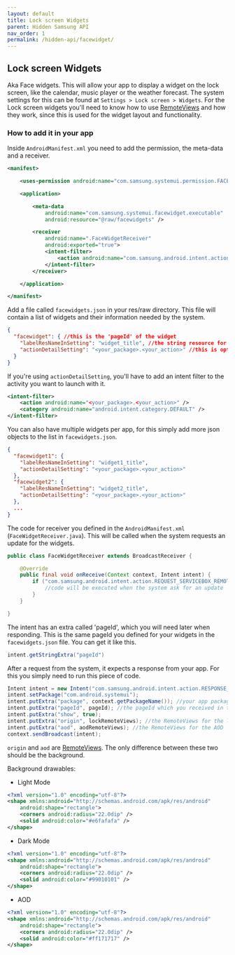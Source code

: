 ```yaml
---
layout: default
title: Lock screen Widgets
parent: Hidden Samsung API
nav_order: 1
permalink: /hidden-api/facewidget/
---
```


## Lock screen Widgets

Aka Face widgets. This will allow your app to display a widget on the lock screen, like the calendar, music player or the weather forecast. The system settings for this can be found at `Settings > Lock screen > Widgets`. For the Lock screen widgets you'll need to know how to use [RemoteViews](https://developer.android.com/reference/android/widget/RemoteViews) and how they work, since this is used for the widget layout and functionality.

### How to add it in your app

Inside `AndroidManifest.xml` you need to add the permission, the meta-data and a receiver.
```xml
<manifest>

    <uses-permission android:name="com.samsung.systemui.permission.FACE_WIDGET" />

    <application>

        <meta-data
            android:name="com.samsung.systemui.facewidget.executable"
            android:resource="@raw/facewidgets" />

        <receiver
            android:name=".FaceWidgetReceiver"
            android:exported="true">
            <intent-filter>
                <action android:name="com.samsung.android.intent.action.REQUEST_SERVICEBOX_REMOTEVIEWS" />
            </intent-filter>
        </receiver>

    </application>

</manifest>
```

Add a file called `facewidgets.json` in your res/raw directory. This file will contain a list of widgets and their information needed by the system.
```json
{
  "facewidget": { //this is the 'pageId' of the widget
    "labelResNameInSetting": "widget_title", //the string resource for the title. Equivalent to R.string.widget_title or @string/widget_title
    "actionDetailSetting": "<your_package>.<your_action>" //this is optional. It's the intent action for a settings activity
  }
}
```

If you're using `actionDetailSetting`, you'll have to add an intent filter to the activity you want to launch with it.
```xml
<intent-filter>
    <action android:name="<your_package>.<your_action>" />
    <category android:name="android.intent.category.DEFAULT" />
</intent-filter>
```

You can also have multiple widgets per app, for this simply add more json objects to the list in `facewidgets.json`.
```json
{
  "facewidget1": {
    "labelResNameInSetting": "widget1_title",
    "actionDetailSetting": "<your_package>.<your_action>"
  },
  "facewidget2": {
    "labelResNameInSetting": "widget2_title",
    "actionDetailSetting": "<your_package>.<your_action>"
  },
  ...
}
```

The code for receiver you defined in the `AndroidManifest.xml` (`FaceWidgetReceiver.java`). This will be called when the system requests an update for the widgets. 
```java
public class FaceWidgetReceiver extends BroadcastReceiver {

    @Override
    public final void onReceive(Context context, Intent intent) {
        if ("com.samsung.android.intent.action.REQUEST_SERVICEBOX_REMOTEVIEWS".equals(intent.getAction())) {
            //code will be executed when the system ask for an update
        }
    }

}
```
The intent has an extra called 'pageId', which you will need later when responding. This is the same pageId you defined for your widgets in the `facewidgets.json` file. You can get it like this.
```java
intent.getStringExtra("pageId")
```

After a request from the system, it expects a response from your app. For this you simply need to run this piece of code.
```java
Intent intent = new Intent("com.samsung.android.intent.action.RESPONSE_SERVICEBOX_REMOTEVIEWS");
intent.setPackage("com.android.systemui");
intent.putExtra("package", context.getPackageName()); //your app packageName
intent.putExtra("pageId", pageId); //the pageId which you received in the BroadcastReceiver
intent.putExtra("show", true);
intent.putExtra("origin", lockRemoteViews); //the RemoteViews for the lockscreen
intent.putExtra("aod", aodRemoteViews); //the RemoteViews for the AOD
context.sendBroadcast(intent);
```
`origin` and `aod` are [RemoteViews](https://developer.android.com/reference/android/widget/RemoteViews). The only difference between these two should be the background.

Background drawables:
- Light Mode

```xml
<?xml version="1.0" encoding="utf-8"?>
<shape xmlns:android="http://schemas.android.com/apk/res/android"
    android:shape="rectangle">
    <corners android:radius="22.0dip" />
    <solid android:color="#e6fafafa" />
</shape>
```

- Dark Mode

```xml
<?xml version="1.0" encoding="utf-8"?>
<shape xmlns:android="http://schemas.android.com/apk/res/android"
    android:shape="rectangle">
    <corners android:radius="22.0dip" />
    <solid android:color="#99010101" />
</shape>
```

- AOD

```xml
<?xml version="1.0" encoding="utf-8"?>
<shape xmlns:android="http://schemas.android.com/apk/res/android"
    android:shape="rectangle">
    <corners android:radius="22.0dip" />
    <solid android:color="#ff171717" />
</shape>
```